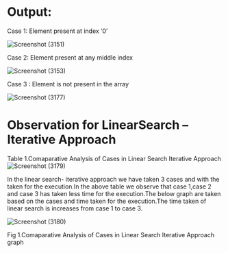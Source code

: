 # Output:

Case 1: Element present at index ‘0’

![Screenshot (3151)](https://user-images.githubusercontent.com/91931504/208166395-dd036ee9-521f-4dd0-b3ab-460174e0b13b.png)

Case 2: Element present at any middle index

![Screenshot (3153)](https://user-images.githubusercontent.com/91931504/208166412-7fe22498-44cc-4b02-8d03-ea7714b69350.png)

Case 3 : Element is not present in the array

![Screenshot (3177)](https://user-images.githubusercontent.com/91931504/208166420-85f5e736-6edb-4b2e-9a51-70a3b4bf4ad3.png)

# Observation for LinearSearch –Iterative Approach

  Table 1.Comaparative Analysis of Cases in Linear Search Iterative Approach
![Screenshot (3179)](https://user-images.githubusercontent.com/91931504/208167106-7055bdce-a5d2-4b7d-a1fc-4367955e9f77.png)

In the linear search- iterative approach we have taken 3 cases and with the taken for the execution.In the above table we observe that case 1,case 2 and case 3 has taken less time for the execution.The below graph are taken based on the cases and time taken for the execution.The time taken of linear search is increases from case 1 to case 3.

![Screenshot (3180)](https://user-images.githubusercontent.com/91931504/208167115-faf0bf00-13b9-4bb0-97e6-319fbd1165a3.png)

   Fig 1.Comaparative Analysis of Cases in Linear Search Iterative Approach graph

